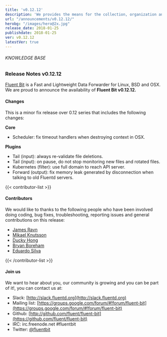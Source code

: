 ```yaml
---
title: 'v0.12.12'
description: 'We provides the means for the collection, organization and computerized retrieval of knowledgeand Lightweight Data Forwarder for Linux, BSD and OSX. We are proud to announce the availability of Fluent Bit v0.11.0.'
url: "/announcements/v0.12.12/"
herobg: "/images/hero@2x.jpg"
release_date: 2018-01-25
publishdate: 2018-01-25
ver: v0.12.12
latestVer: true
---
```


###### KNOWLEDGE BASE

### Release Notes v0.12.12

[Fluent Bit](https://fluentbit.io/) is a Fast and Lightweight Data Forwarder for Linux, BSD and OSX. We are proud to announce the availability of **Fluent Bit v0.12.12.**

#### Changes

This is a minor fix release over 0.12 series that includes the following changes:



**Core**

* Scheduler: fix timeout handlers when destroying context in OSX.



**Plugins**

* Tail (input): always re-validate file deletions.
* Tail (input): on pause, do not stop monitoring new files and rotated files.
* Kubernetes (filter): use full domain to reach API server.
* Forward (output): fix memory leak generated by disconnection when talking to old Fluentd servers.


{{< contributor-list >}}

#### Contributors

We would like to thanks to the following people who have been involved doing coding, bug fixes, troubleshooting, reporting issues and general contributions on this release:

* [James Ravn](https://github.com/jsravn)
* [Mikael Knutsson](https://github.com/mikn)
* [Ducky Hong](https://github.com/ducky-hong)
* [Bryan Boreham](https://github.com/bboreham)
* [Eduardo Silva](https://github.com/edsiper)

{{< /contributor-list >}}

#### Join us

We want to hear about you, our community is growing and you can be part of it!, you can contact us at:

* Slack: [http://slack.fluentd.org](http://slack.fluentd.org)
* Mailing list: [https://groups.google.com/forum/#!forum/fluent-bit](https://groups.google.com/forum/#!forum/fluent-bit)
* Github: [http://github.com/fluent/fluent-bit](https://github.com/fluent/fluent-bit)
* IRC: irc.freenode.net #fluentbit
* Twitter: [@fluentbit](https://twitter.com/fluentbit)